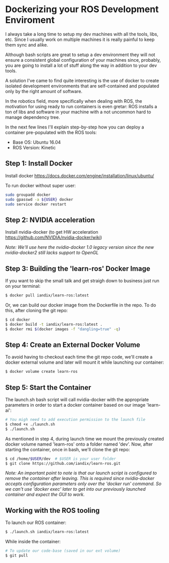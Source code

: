# Dockerizing your ROS Development Enviroment

I always take a long time to setup my dev machines with all the tools, libs, etc. Since I usually work on multiple machines it is really painful to keep them sync and alike.

Although bash scripts are great to setup a dev environment they will not ensure a consistent global configuration of your machines since, probably, you are going to install a lot of stuff along the way in addition to your dev tools.

A solution I've came to find quite interesting is the use of docker to create isolated development environments that are self-contained and populated only by the right amount of software.

In the robotics field, more specifically when dealing with ROS, the motivation for using ready to run containers is even gretar: ROS installs a ton of libs and software in your machine with a not uncommon hard to manage dependency tree. 

In the next few lines I'll explain step-by-step how you can deploy a container pre-populated with the ROS tools:

* Base OS: Ubuntu 16.04 
* ROS Version: Kinetic


## Step 1: Install Docker

Install docker https://docs.docker.com/engine/installation/linux/ubuntu/

To run docker without super user:

```bash
sudo groupadd docker
sudo gpasswd -a ${USER} docker
sudo service docker restart
```


## Step 2: NVIDIA acceleration

Install nvidia-docker (to get HW acceleration https://github.com/NVIDIA/nvidia-docker/wiki)

_Note: We'll use here the nvidia-docker 1.0 legacy version since the new nvidia-docker2 still lacks support to OpenGL_  


## Step 3: Building the 'learn-ros' Docker Image

If you want to skip the small talk and get straigh down to business just run on your terminal:

```bash
$ docker pull iandix/learn-ros:latest
```

Or, we can build our docker image from the Dockerfile in the repo. To do this, after cloning the git repo:

```bash
$ cd docker
$ docker build -t iandix/learn-ros:latest .
$ docker rmi $(docker images -f "dangling=true" -q)
```

## Step 4: Create an External Docker Volume

To avoid having to checkout each time the git repo code, we'll create a docker external volume and later will mount it while launching our container:

```bash
$ docker volume create learn-ros
```

## Step 5: Start the Container

The launch.sh bash script will call nvidia-docker with the appropriate parameters in order to start a docker container based on our image 'learn-ai':

```bash
# You migh need to add execution permission to the launch file
$ chmod +x ./launch.sh
$ ./launch.sh
``` 

As mentioned in step 4, during launch time we mount the previously created docker volume named 'learn-ros' onto a folder named 'dev'. Now, after starting the container, once in bash, we'll clone the git repo:

```bash
$ cd /home/$USER/dev  # $USER is your user folder
$ git clone https://github.com/iandix/learn-ros.git
```

_Note: An important point to note is that our launch script is configured to remove the container after leaving. This is required since nvidia-docker accepts configuration parameters only over the 'docker run' command. So we can't use 'docker exec' later to get into our previously launched container and expect the GUI to work._

## Working with the ROS tooling

To launch our ROS container:
```bash
$ ./launch.sh iandix/learn-ros:latest
```
While inside the container: 
```bash
# To update our code-base (saved in our ext volume)
$ git pull
```
